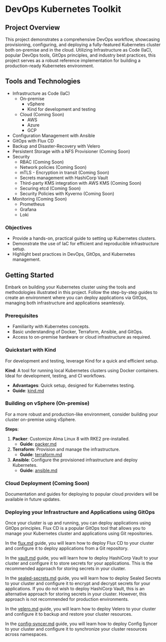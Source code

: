 # DevOps Kubernetes Toolkit

## Project Overview

This project demonstrates a comprehensive DevOps workflow, showcasing provisioning, configuring, and deploying a fully-featured Kubernetes cluster both on-premise and in the cloud. Utilizing Infrastructure as Code (IaC), popular DevOps tools, GitOps principles, and industry best practices, this project serves as a robust reference implementation for building a production-ready Kubernetes environment.

## Tools and Technologies

- Infrastructure as Code (IaC)
  - On-premise
    - vSphere
    - Kind for development and testing
  - Cloud (Coming Soon)
    - AWS
    - Azure
    - GCP
- Configuration Management with Ansible
- GitOps with Flux CD
- Backup and Disaster-Recovery with Velero
- Persistent Storage with a NFS Provisioner (Coming Soon)
- Security
  - RBAC (Coming Soon)
  - Network policies (Coming Soon)
  - mTLS - Encryption in transit (Coming Soon)
  - Secrets management with HashiCorp Vault
  - Third-party KMS integration with AWS KMS (Coming Soon)
  - Securing etcd (Coming Soon)
  - Security Policies with Kyverno (Coming Soon)
- Monitoring (Coming Soon)
  - Prometheus
  - Grafana
  - Loki

### Objectives

- Provide a hands-on, practical guide to setting up Kubernetes clusters.
- Demonstrate the use of IaC for efficient and reproducible infrastructure setup.
- Highlight best practices in DevOps, GitOps, and Kubernetes management.

## Getting Started

Embark on building your Kubernetes cluster using the tools and methodologies illustrated in this project. Follow the step-by-step guides to create an environment where you can deploy applications via GitOps, managing both infrastructure and applications seamlessly.

### Prerequisites

- Familiarity with Kubernetes concepts.
- Basic understanding of Docker, Terraform, Ansible, and GitOps.
- Access to on-premise hardware or cloud infrastructure as required.

### Quickstart with Kind

For development and testing, leverage Kind for a quick and efficient setup.

**Kind**: A tool for running local Kubernetes clusters using Docker containers. Ideal for development, testing, and CI workflows.

- **Advantages**: Quick setup, designed for Kubernetes testing.
- **Guide**: [kind.md](docs/kind.md)

### Building on vSphere (On-premise)

For a more robust and production-like environment, consider building your cluster on-premise using vSphere.

**Steps**:

1. **Packer**: Customize Alma Linux 8 with RKE2 pre-installed.
    - **Guide**: [packer.md](docs/packer.md)
2. **Terraform**: Provision and manage the infrastructure.
    - **Guide**: [terraform.md](docs/terraform.md)
3. **Ansible**: Configure the provisioned infrastructure and deploy Kubernetes.
    - **Guide**: [ansible.md](docs/ansible.md)

### Cloud Deployment (Coming Soon)

Documentation and guides for deploying to popular cloud providers will be available in future updates.

### Deploying your Infrastructure and Applications using GitOps

Once your cluster is up and running, you can deploy applications using GitOps principles. Flux CD is a popular GitOps tool that allows you to manage your Kubernetes cluster and applications using Git repositories.

In the [flux.md](docs/flux.md) guide, you will learn how to deploy Flux CD to your cluster and configure it to deploy applications from a Git repository.

In the [vault.md](docs/vault.md) guide, you will learn how to deploy HashiCorp Vault to your cluster and configure it to store secrets for your applications. This is the recommended approach for storing secrets in your cluster.

In the [sealed-secrets.md](docs/sealed-secrets.md) guide, you will learn how to deploy Sealed Secrets to your cluster and configure it to encrypt and decrypt secrets for your applications. If you do not wish to deploy HashiCorp Vault, this is an alternative approach for storing secrets in your cluster. However, this approach is not recommended for production environments.

In the [velero.md](docs/velero.md) guide, you will learn how to deploy Velero to your cluster and configure it to backup and restore your cluster resources.

In the [config-syncer.md](docs/config-syncer.md) guide, you will learn how to deploy Config Syncer to your cluster and configure it to synchronize your cluster resources across namespaces.
